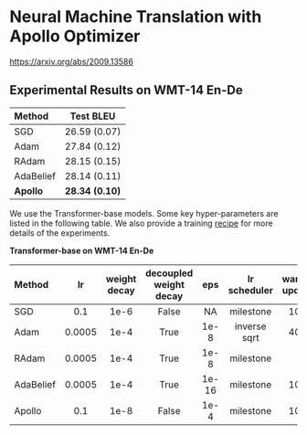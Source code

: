 # Neural Machine Translation with Apollo Optimizer

https://arxiv.org/abs/2009.13586

## Experimental Results on WMT-14 En-De

| Method     |  Test BLEU       |
| :--------  |  :-------------: |
| SGD        |  26.59 (0.07)    |
| Adam       |  27.84 (0.12)    |
| RAdam      |  28.15 (0.15)    |
| AdaBelief  |  28.14 (0.11)    |
| **Apollo** | **28.34 (0.10)** |

We use the Transformer-base models.
Some key hyper-parameters are listed in the following table.
We also provide a training [recipe](/examples/apollo/recipe.md) for more details of the experiments.

**Transformer-base on WMT-14 En-De**

|  Method    |    lr      |  weight decay  |  decoupled weight decay |   eps   |    lr scheduler     |  warmup updates  |  init_lr  |  gradient clip  |
| :--------- | :--------: | :------------: | :---------------------: | :-----: | :-----------------: | :--------------: | :-------: | :-------------: |
|  SGD       |   0.1      |      1e-6      |         False           |    NA   |      milestone      |       1000       |    1e-4   |      1.0        |
|  Adam      |   0.0005   |      1e-4      |         True            |   1e-8  |    inverse sqrt     |       4000       |    1e-7   |      1.0        |
|  RAdam     |   0.0005   |      1e-4      |         True            |   1e-8  |      milestone      |        0         |     NA    |      1.0        |
|  AdaBelief |   0.0005   |      1e-4      |         True            |  1e-16  |      milestone      |       1000       |    1e-7   |      1.0        |
|  Apollo    |   0.1      |      1e-8      |         False           |   1e-4  |      milestone      |       1000       |    1e-5   |      1.0        |
